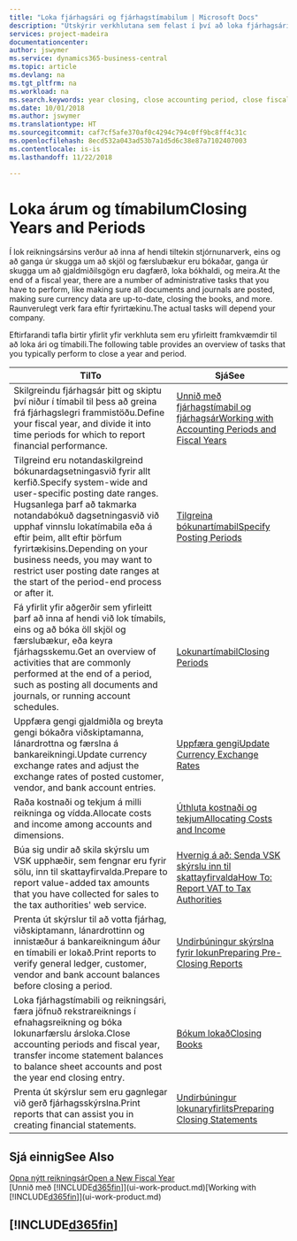 ```yaml
---
title: "Loka fjárhagsári og fjárhagstímabilum | Microsoft Docs"
description: "Útskýrir verkhlutana sem felast í því að loka fjárhagsári og fjárhagstímabili, til dæmis að ganga úr skugga um að skjöl og færslubækur séu bókuð og staðfesta bankareikningsstöðu."
services: project-madeira
documentationcenter: 
author: jswymer
ms.service: dynamics365-business-central
ms.topic: article
ms.devlang: na
ms.tgt_pltfrm: na
ms.workload: na
ms.search.keywords: year closing, close accounting period, close fiscal year, bank account detailed trial balance
ms.date: 10/01/2018
ms.author: jswymer
ms.translationtype: HT
ms.sourcegitcommit: caf7cf5afe370af0c4294c794c0ff9bc8ff4c31c
ms.openlocfilehash: 8ecd532a043ad53b7a1d5d6c38e87a7102407003
ms.contentlocale: is-is
ms.lasthandoff: 11/22/2018

---
```

# <a name="closing-years-and-periods"></a><span data-ttu-id="93797-103">Loka árum og tímabilum</span><span class="sxs-lookup"><span data-stu-id="93797-103">Closing Years and Periods</span></span>
<span data-ttu-id="93797-104">Í lok reikningsársins verður að inna af hendi tiltekin stjórnunarverk, eins og að ganga úr skugga um að skjöl og færslubækur eru bókaðar, ganga úr skugga um að gjaldmiðilsgögn eru dagfærð, loka bókhaldi, og meira.</span><span class="sxs-lookup"><span data-stu-id="93797-104">At the end of a fiscal year, there are a number of administrative tasks that you have to perform, like making sure all documents and journals are posted, making sure currency data are up-to-date, closing the books, and more.</span></span> <span data-ttu-id="93797-105">Raunverulegt verk fara eftir fyrirtækinu.</span><span class="sxs-lookup"><span data-stu-id="93797-105">The actual tasks will depend your company.</span></span>

<span data-ttu-id="93797-106">Eftirfarandi tafla birtir yfirlit yfir verkhluta sem eru yfirleitt framkvæmdir til að loka ári og tímabili.</span><span class="sxs-lookup"><span data-stu-id="93797-106">The following table provides an overview of tasks that you typically perform to close a year and period.</span></span>

| <span data-ttu-id="93797-107">Til</span><span class="sxs-lookup"><span data-stu-id="93797-107">To</span></span> | <span data-ttu-id="93797-108">Sjá</span><span class="sxs-lookup"><span data-stu-id="93797-108">See</span></span> |
| --- | --- |
| <span data-ttu-id="93797-109">Skilgreindu fjárhagsár þitt og skiptu því niður í tímabil til þess að greina frá fjárhagslegri frammistöðu.</span><span class="sxs-lookup"><span data-stu-id="93797-109">Define your fiscal year, and divide it into time periods for which to report financial performance.</span></span> | [<span data-ttu-id="93797-110">Unnið með fjárhagstímabil og fjárhagsár</span><span class="sxs-lookup"><span data-stu-id="93797-110">Working with Accounting Periods and Fiscal Years</span></span>](finance-accounting-periods-and-fiscal-years.md)|
| <span data-ttu-id="93797-111">Tilgreind eru notandaskilgreind bókunardagsetningasvið fyrir allt kerfið.</span><span class="sxs-lookup"><span data-stu-id="93797-111">Specify system-wide and user-specific posting date ranges.</span></span> <span data-ttu-id="93797-112">Hugsanlega þarf að takmarka notandabókuð dagsetningasvið við upphaf vinnslu lokatímabila eða á eftir þeim, allt eftir þörfum fyrirtækisins.</span><span class="sxs-lookup"><span data-stu-id="93797-112">Depending on your business needs, you may want to restrict user posting date ranges at the start of the period-end process or after it.</span></span> |[<span data-ttu-id="93797-113">Tilgreina bókunartímabil</span><span class="sxs-lookup"><span data-stu-id="93797-113">Specify Posting Periods</span></span>](finance-how-specify-posting-periods.md) |
| <span data-ttu-id="93797-114">Fá yfirlit yfir aðgerðir sem yfirleitt þarf að inna af hendi við lok tímabils, eins og að bóka öll skjöl og færslubækur, eða keyra fjárhagsskemu.</span><span class="sxs-lookup"><span data-stu-id="93797-114">Get an overview of activities that are commonly performed at the end of a period, such as posting all documents and journals, or running account schedules.</span></span> |[<span data-ttu-id="93797-115">Lokunartímabil</span><span class="sxs-lookup"><span data-stu-id="93797-115">Closing Periods</span></span>](year-how-complete-period-end-processes.md) |
| <span data-ttu-id="93797-116">Uppfæra gengi gjaldmiðla og breyta gengi bókaðra viðskiptamanna, lánardrottna og færslna á bankareikningi.</span><span class="sxs-lookup"><span data-stu-id="93797-116">Update currency exchange rates and adjust the exchange rates of posted customer, vendor, and bank account entries.</span></span> |[<span data-ttu-id="93797-117">Uppfæra gengi</span><span class="sxs-lookup"><span data-stu-id="93797-117">Update Currency Exchange Rates</span></span>](finance-how-update-currencies.md) |
| <span data-ttu-id="93797-118">Raða kostnaði og tekjum á milli reikninga og vídda.</span><span class="sxs-lookup"><span data-stu-id="93797-118">Allocate costs and income among accounts and dimensions.</span></span> |[<span data-ttu-id="93797-119">Úthluta kostnaði og tekjum</span><span class="sxs-lookup"><span data-stu-id="93797-119">Allocating Costs and Income</span></span>](year-allocate-costs-income.md) |
| <span data-ttu-id="93797-120">Búa sig undir að skila skýrslu um VSK upphæðir, sem fengnar eru fyrir sölu, inn til skattayfirvalda.</span><span class="sxs-lookup"><span data-stu-id="93797-120">Prepare to report value-added tax amounts that you have collected for sales to the tax authorities' web service.</span></span> |[<span data-ttu-id="93797-121">Hvernig á að: Senda VSK skýrslu inn til skattayfirvalda</span><span class="sxs-lookup"><span data-stu-id="93797-121">How To: Report VAT to Tax Authorities</span></span>](finance-how-report-vat.md)|
| <span data-ttu-id="93797-122">Prenta út skýrslur til að votta fjárhag, viðskiptamann, lánardrottinn og innistæður á bankareikningum áður en tímabili er lokað.</span><span class="sxs-lookup"><span data-stu-id="93797-122">Print reports to verify general ledger, customer, vendor and bank account balances before closing a period.</span></span> |[<span data-ttu-id="93797-123">Undirbúningur skýrslna fyrir lokun</span><span class="sxs-lookup"><span data-stu-id="93797-123">Preparing Pre-Closing Reports</span></span>](year-prepare-preclose-reports.md) |
| <span data-ttu-id="93797-124">Loka fjárhagstímabili og reikningsári, færa jöfnuð rekstrareiknings í efnahagsreikning og bóka lokunarfærslu ársloka.</span><span class="sxs-lookup"><span data-stu-id="93797-124">Close accounting periods and fiscal year, transfer income statement balances to balance sheet accounts and post the year end closing entry.</span></span> |[<span data-ttu-id="93797-125">Bókum lokað</span><span class="sxs-lookup"><span data-stu-id="93797-125">Closing Books</span></span>](year-close-books.md) |
| <span data-ttu-id="93797-126">Prenta út skýrslur sem eru gagnlegar við gerð fjárhagsskýrslna.</span><span class="sxs-lookup"><span data-stu-id="93797-126">Print reports that can assist you in creating financial statements.</span></span> |[<span data-ttu-id="93797-127">Undirbúningur lokunaryfirlits</span><span class="sxs-lookup"><span data-stu-id="93797-127">Preparing Closing Statements</span></span>](year-prepare-close-statement.md) |

## <a name="see-also"></a><span data-ttu-id="93797-128">Sjá einnig</span><span class="sxs-lookup"><span data-stu-id="93797-128">See Also</span></span>
[<span data-ttu-id="93797-129">Opna nýtt reikningsár</span><span class="sxs-lookup"><span data-stu-id="93797-129">Open a New Fiscal Year</span></span>](finance-how-open-new-fiscal-year.md)  
<span data-ttu-id="93797-130">[Unnið með [!INCLUDE[d365fin](includes/d365fin_md.md)]](ui-work-product.md)</span><span class="sxs-lookup"><span data-stu-id="93797-130">[Working with [!INCLUDE[d365fin](includes/d365fin_md.md)]](ui-work-product.md)</span></span>

## [!INCLUDE[d365fin](includes/free_trial_md.md)]  
 

